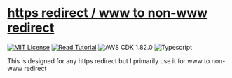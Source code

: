 # [https redirect / www to non-www redirect](https://apoorv.blog/posts/redirect-from-www-to-non-www-with-aws-cdk.html)

[![MIT License](https://badgen.now.sh/badge/License/MIT/blue)](https://github.com/apoorvmote/cdk-examples/blob/master/License.md)
[![Read Tutorial](https://badgen.now.sh/badge/Read/Tutorial/purple)](https://apoorv.blog/posts/redirect-from-www-to-non-www-with-aws-cdk.html)
![AWS CDK 1.82.0](https://badgen.net/badge/aws-cdk/1.82.0/yellow)
![Typescript](https://badgen.net/badge/icon/typescript?icon=typescript&label)

This is designed for any https redirect but I primarily use it for www to non-www redirect